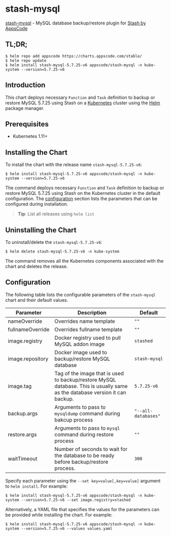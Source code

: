 # stash-mysql

[stash-mysql](https://github.com/stashed/mysql) - MySQL database backup/restore plugin for [Stash by AppsCode](https://stash.run)

## TL;DR;

```console
$ helm repo add appscode https://charts.appscode.com/stable/
$ helm repo update
$ helm install stash-mysql-5.7.25-v6 appscode/stash-mysql -n kube-system --version=5.7.25-v6
```

## Introduction

This chart deploys necessary `Function` and `Task` definition to backup or restore MySQL 5.7.25 using Stash on a [Kubernetes](http://kubernetes.io) cluster using the [Helm](https://helm.sh) package manager.

## Prerequisites

- Kubernetes 1.11+

## Installing the Chart

To install the chart with the release name `stash-mysql-5.7.25-v6`:

```console
$ helm install stash-mysql-5.7.25-v6 appscode/stash-mysql -n kube-system --version=5.7.25-v6
```

The command deploys necessary `Function` and `Task` definition to backup or restore MySQL 5.7.25 using Stash on the Kubernetes cluster in the default configuration. The [configuration](#configuration) section lists the parameters that can be configured during installation.

> **Tip**: List all releases using `helm list`

## Uninstalling the Chart

To uninstall/delete the `stash-mysql-5.7.25-v6`:

```console
$ helm delete stash-mysql-5.7.25-v6 -n kube-system
```

The command removes all the Kubernetes components associated with the chart and deletes the release.
## Configuration

The following table lists the configurable parameters of the `stash-mysql` chart and their default values.

|    Parameter     |                                                         Description                                                         |       Default       |
|------------------|-----------------------------------------------------------------------------------------------------------------------------|---------------------|
| nameOverride     | Overrides name template                                                                                                     | `""`                |
| fullnameOverride | Overrides fullname template                                                                                                 | `""`                |
| image.registry   | Docker registry used to pull MySQL addon image                                                                              | `stashed`           |
| image.repository | Docker image used to backup/restore MySQL database                                                                          | `stash-mysql`       |
| image.tag        | Tag of the image that is used to backup/restore MySQL database. This is usually same as the database version it can backup. | `5.7.25-v6`         |
| backup.args      | Arguments to pass to `mysqldump` command  during bakcup process                                                             | `"--all-databases"` |
| restore.args     | Arguments to pass to `mysql` command during restore process                                                                 | `""`                |
| waitTimeout      | Number of seconds to wait for the database to be ready before backup/restore process.                                       | `300`               |


Specify each parameter using the `--set key=value[,key=value]` argument to `helm install`. For example:

```console
$ helm install stash-mysql-5.7.25-v6 appscode/stash-mysql -n kube-system --version=5.7.25-v6 --set image.registry=stashed
```

Alternatively, a YAML file that specifies the values for the parameters can be provided while
installing the chart. For example:

```console
$ helm install stash-mysql-5.7.25-v6 appscode/stash-mysql -n kube-system --version=5.7.25-v6 --values values.yaml
```
